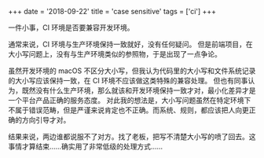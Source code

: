 +++
date = '2018-09-22'
title = 'case sensitive'
tags = ['ci']
+++

一件小事，CI 环境是否要兼容开发环境。

通常来说，CI 环境与生产环境保持一致就好，没有任何疑问。
但是前端项目，在大小写问题上，没有与生产环境类似的参照物，于是出现了一点争论。

虽然开发环境的 macOS 不区分大小写，但我认为代码里的大小写和文件系统记录的大小写应该保持一致，在 CI 环境不应该做这类特殊的兼容处理。
但也有同事认为，既然没有什么生产环境，那么就该和开发环境保持一致才对，最小化差异才是一个平台产品正确的服务态度。
对此我的想法是，大小写问题虽然在特定环境下不属于错误范畴，但是严谨来说肯定也不正确。而系统、规则，都应该把人向更正确的方向引导才对。

结果来说，两边谁都说服不了对方。找了老板，把写不清楚大小写的喷了回去。这事情才算结束……确实用了非常低级的处理方式……
